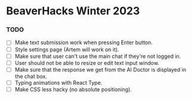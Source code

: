 # BeaverHacks Winter 2023

### TODO
- [ ] Make text submission work when pressing Enter button.
- [ ] Style settings page (Artem will work on it).
- [ ] Make sure that user can't use the main chat if they're not logged in.
- [ ] User should not be able to resize or edit text input window.
- [ ] Make sure that the response we get from the AI Doctor is displayed in the chat box.
- [ ] Typing animations with React Type.
- [ ] Make CSS less hacky (no absolute positioning).
